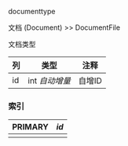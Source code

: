 documenttype

文档 (Document) >> DocumentFile

文档类型

| 列   | 类型           | 注释   |
| :--- | -------------- | ------ |
| id   | int *自动增量* | 自增ID |

### 索引

| PRIMARY | *id* |
| :------ | ---- |
|         |      |